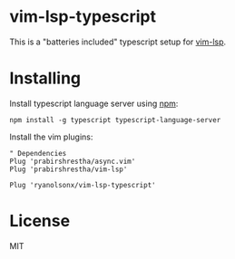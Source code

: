 # vim-lsp-typescript

This is a "batteries included" typescript setup for [vim-lsp](https://github.com/prabirshrestha/vim-lsp).

# Installing

Install typescript language server using [npm](https://www.npmjs.com):

```
npm install -g typescript typescript-language-server
```

Install the vim plugins:

```viml
" Dependencies
Plug 'prabirshrestha/async.vim'
Plug 'prabirshrestha/vim-lsp'

Plug 'ryanolsonx/vim-lsp-typescript'
```

# License

MIT
